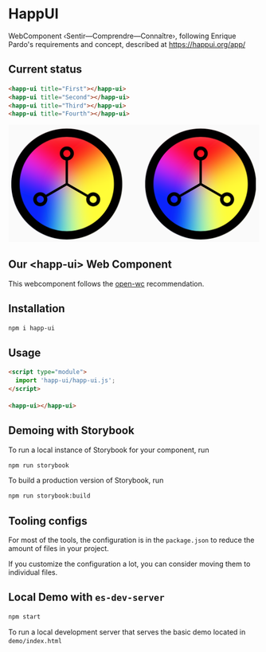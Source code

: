 # HappUI

WebComponent ‹Sentir—Comprendre—Connaître›, following Enrique Pardo's requirements and concept, described at https://happui.org/app/

## Current status

```html
<happ-ui title="First"></happ-ui>
<happ-ui title="Second"></happ-ui>
<happ-ui title="Third"></happ-ui>
<happ-ui title="Fourth"></happ-ui>
```

![Two sample ‹happ-ui› web components](docs/happ-ui-components-sample.png)

## Our \<happ-ui> Web Component

This webcomponent follows the [open-wc](https://github.com/open-wc/open-wc) recommendation.

## Installation

```bash
npm i happ-ui
```

## Usage

```html
<script type="module">
  import 'happ-ui/happ-ui.js';
</script>

<happ-ui></happ-ui>
```

## Demoing with Storybook
To run a local instance of Storybook for your component, run

```bash
npm run storybook
```

To build a production version of Storybook, run

```bash
npm run storybook:build
```


## Tooling configs

For most of the tools, the configuration is in the `package.json` to reduce the amount of files in your project.

If you customize the configuration a lot, you can consider moving them to individual files.

## Local Demo with `es-dev-server`

```bash
npm start
```
To run a local development server that serves the basic demo located in `demo/index.html`